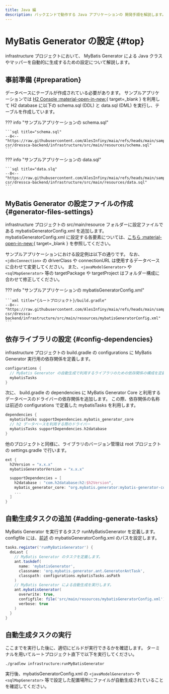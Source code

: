 ```yaml
---
title: Java 編
description: バックエンドで動作する Java アプリケーションの 開発手順を解説します。
---
```


<!-- cSpell:ignore configfile taskdef -->

# MyBatis Generator の設定 {#top}

infrastructure プロジェクトにおいて、 MyBatis Generator による Java クラスやマッパーを自動的に生成するための設定について解説します。

## 事前準備 {#preparation}

データベースにテーブルが作成されている必要があります。
サンプルアプリケーションでは [H2 Console :material-open-in-new:](https://www.h2database.com/html/download.html){ target=_blank } を利用して H2 database に以下の schema.sql (DDL) と data.sql (DML) を実行し、テーブルを作成しています。

??? info "サンプルアプリケーションの schema.sql"

    ```sql title="schema.sql"
    --8<-- "https://raw.githubusercontent.com/AlesInfiny/maia/refs/heads/main/samples/web-csr/dressca-backend/infrastructure/src/main/resources/schema.sql"
    ```

??? info "サンプルアプリケーションの data.sql"

    ```sql title="data.slq"
    --8<-- "https://raw.githubusercontent.com/AlesInfiny/maia/refs/heads/main/samples/web-csr/dressca-backend/infrastructure/src/main/resources/data.sql"
    ```

## MyBatis Generator の設定ファイルの作成 {#generator-files-settings}

infrastructure プロジェクトの src/main/resource フォルダーに設定ファイルである mybatisGeneratorConfig.xml を追加します。
mybatisGeneratorConfig.xml に設定する各要素については、[こちら :material-open-in-new:](https://mybatis.org/generator/configreference/xmlconfig.html){ target=_blank } を参照してください。

サンプルアプリケーションにおける設定例は以下の通りです。
なお、`<jdbcConnection>` の driverClass や connectionURL は使用するデータベースに合わせて変更してください。
また、`<javaModelGenerator>` や `<sqlMapGenerator>` 等の targetPackage や targetProject はフォルダー構成に合わせて修正してください。

??? info "サンプルアプリケーションの mybatisGeneratorConfig.xml"

    ```xml title="{ルートプロジェクト}/build.gradle"
    --8<-- "https://raw.githubusercontent.com/AlesInfiny/maia/refs/heads/main/samples/web-csr/dressca-backend/infrastructure/src/main/resources/mybatisGeneratorConfig.xml"
    ```

## 依存ライブラリの設定 {#config-dependencies}

infrastructure プロジェクトの build.gradle の configurations に MyBatis Generator 実行用の依存関係を定義します。

```groovy title="build.gradle"
configurations {
  // MyBatis Generator の自動生成で利用するライブラリのための依存関係の構成を定義
  mybatisTasks
}
```

次に、 build.gradle の dependencies に MyBatis Generator Core と利用するデータベースのドライバーの依存関係を追加します。
この際、依存関係の名称は前述の configurations で定義した mybatisTasks を利用します。

```groovy title="build.gradle"
dependencies {
  mybatisTasks supportDependencies.mybatis_generator_core
  // h2 データベースを利用する際のドライバー
  mybatisTasks supportDependencies.h2database
}
```

他のプロジェクトと同様に、ライブラリのバージョン管理は root プロジェクトの settings.gradle で行います。

```groovy title="settings.gradle"
ext {
  h2Version = "x.x.x"
  mybatisGeneratorVersion = "x.x.x"

  supportDependencies = [
    h2database : "com.h2database:h2:$h2Version",
    mybatis_generator_core: "org.mybatis.generator:mybatis-generator-core:$mybatisGeneratorVersion",
    ...
  ]
}
```

## 自動生成タスクの追加 {#adding-generate-tasks}

MyBatis Generator を実行するタスク runMyBatisGenerator を定義します。
configfile には、[前述](#generator-files-settings) の mybatisGeneratorConfig.xml のパスを設定します。

```groovy title="build.gradle"
tasks.register('runMyBatisGenerator') {
  doLast {
    // MyBatis Generator のタスクを定義します。
    ant.taskdef(
      name: 'mybatisGenerator',
      classname: 'org.mybatis.generator.ant.GeneratorAntTask',
      classpath: configurations.mybatisTasks.asPath
    )
    // MyBatis Generator による自動生成を実行します。
    ant.mybatisGenerator(
      overwrite: true,
      configfile: file('src/main/resources/mybatisGeneratorConfig.xml'),
      verbose: true
    )
  }
}
```

## 自動生成タスクの実行

ここまでを実行した後に、適切にビルドが実行できるかを確認します。
ターミナルを用いてルートプロジェクト直下で以下を実行してください。

```winbatch title="自動生成タスクの実行コマンド"
./gradlew infrastructure:runMyBatisGenerator
```

実行後、mybatisGeneratorConfig.xml の `<javaModelGenerator>` や `<sqlMapGenerator>` 等で設定した配置場所にファイルが自動生成されていることを確認してください。
